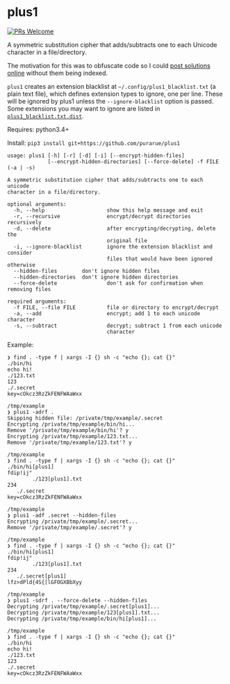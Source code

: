 # plus1

[![PRs Welcome](https://img.shields.io/badge/PRs-welcome-brightgreen.svg?style=flat-square)](http://makeapullrequest.com)

A symmetric substitution cipher that adds/subtracts one to each Unicode character in a file/directory.

The motivation for this was to obfuscate code so I could [post solutions online](https://github.com/purarue/CS-Assignments) without them being indexed.

`plus1` creates an extension blacklist at `~/.config/plus1_blacklist.txt` (a plain text file), which defines extension types to ignore, one per line. These will be ignored by plus1 unless the `--ignore-blacklist` option is passed. Some extensions you may want to ignore are listed in [`plus1_blacklist.txt.dist`](./plus1/plus1_blacklist.txt.dist).

Requires: python3.4+

Install: `pip3 install git+https://github.com/purarue/plus1`

```
usage: plus1 [-h] [-r] [-d] [-i] [--encrypt-hidden-files]
             [--encrypt-hidden-directories] [--force-delete] -f FILE (-a | -s)

A symmetric substitution cipher that adds/subtracts one to each unicode
character in a file/directory.

optional arguments:
  -h, --help                    show this help message and exit
  -r, --recursive               encrypt/decrypt directories recursively
  -d, --delete                  after encrypting/decrypting, delete the
                                original file
  -i, --ignore-blacklist        ignore the extension blacklist and consider
                                files that would have been ignored otherwise
  --hidden-files        don't ignore hidden files
  --hidden-directories  don't ignore hidden directories
  --force-delete                don't ask for confirmation when removing files

required arguments:
  -f FILE, --file FILE          file or directory to encrypt/decrypt
  -a, --add                     encrypt; add 1 to each unicode character
  -s, --subtract                decrypt; subtract 1 from each unicode
                                character
```

Example:

```
❯ find . -type f | xargs -I {} sh -c "echo {}; cat {}"
./bin/hi
echo hi!
./123.txt
123
./.secret
key=cOkcz3RzZkFENFWAaWxx

/tmp/example
❯ plus1 -adrf .
Skipping hidden file: /private/tmp/example/.secret
Encrypting /private/tmp/example/bin/hi...
Remove '/private/tmp/example/bin/hi'? y
Encrypting /private/tmp/example/123.txt...
Remove '/private/tmp/example/123.txt'? y

/tmp/example
❯ find . -type f | xargs -I {} sh -c "echo {}; cat {}"
./bin/hi[plus1]
fdip!ij"
        ./123[plus1].txt
234
   ./.secret
key=cOkcz3RzZkFENFWAaWxx

/tmp/example
❯ plus1 -adf .secret --hidden-files
Encrypting /private/tmp/example/.secret...
Remove '/private/tmp/example/.secret'? y

/tmp/example
❯ find . -type f | xargs -I {} sh -c "echo {}; cat {}"
./bin/hi[plus1]
fdip!ij"
        ./123[plus1].txt
234
   ./.secret[plus1]
lfz>dPld{4S{[lGFOGXBbXyy

/tmp/example
❯ plus1 -sdrf . --force-delete --hidden-files
Decrypting /private/tmp/example/.secret[plus1]...
Decrypting /private/tmp/example/123[plus1].txt...
Decrypting /private/tmp/example/bin/hi[plus1]...

/tmp/example
❯ find . -type f | xargs -I {} sh -c "echo {}; cat {}"
./bin/hi
echo hi!
./123.txt
123
./.secret
key=cOkcz3RzZkFENFWAaWxx
```
